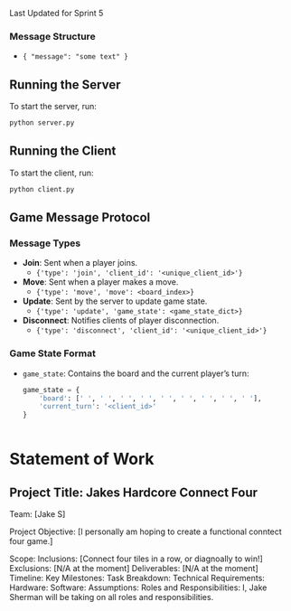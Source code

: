 Last Updated for Sprint 5
### Message Structure
- `{ "message": "some text" }`

## Running the Server
To start the server, run:
```bash
python server.py
```

## Running the Client
To start the client, run:
```bash
python client.py
```
## Game Message Protocol

### Message Types
- **Join**: Sent when a player joins.
  - `{'type': 'join', 'client_id': '<unique_client_id>'}`
- **Move**: Sent when a player makes a move.
  - `{'type': 'move', 'move': <board_index>}`
- **Update**: Sent by the server to update game state.
  - `{'type': 'update', 'game_state': <game_state_dict>}`
- **Disconnect**: Notifies clients of player disconnection.
  - `{'type': 'disconnect', 'client_id': '<unique_client_id>'}`

### Game State Format
- `game_state`: Contains the board and the current player’s turn:
  ```python
  game_state = {
      'board': [' ', ' ', ' ', ' ', ' ', ' ', ' ', ' ', ' '],
      'current_turn': '<client_id>'
  }



# Statement of Work
## Project Title: Jakes Hardcore Connect Four

Team:
[Jake S]

Project Objective:
[I personally am hoping to create a functional conntect four game.]

Scope:
Inclusions:
[Connect four tiles in a row, or diagnoally to win!]
Exclusions:
[N/A at the moment]
Deliverables:
[N/A at the moment]
Timeline:
Key Milestones:
Task Breakdown:
Technical Requirements:
Hardware:
Software:
Assumptions:
Roles and Responsibilities:
I, Jake Sherman will be taking on all roles and responsibilities.
